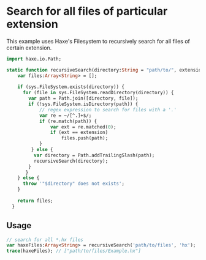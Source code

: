 # Search for all files of particular extension

This example uses Haxe's Filesystem to recursively search for all files of certain extension. 

```hx
import haxe.io.Path;

static function recursiveSearch(directory:String = "path/to/", extension:String) {
    var files:Array<String> = [];
    
    if (sys.FileSystem.exists(directory)) {
      for (file in sys.FileSystem.readDirectory(directory)) {
        var path = Path.join([directory, file]);
        if (!sys.FileSystem.isDirectory(path)) {
            // regex expression to search for files with a '.'
            var re = ~/[^.]+$/;
            if (re.match(path)) {
                var ext = re.matched(0);
                if (ext == extension)
                    files.push(path);	
            }
         } else {
          var directory = Path.addTrailingSlash(path);
          recursiveSearch(directory);
        }
       }
    } else {
      throw '"$directory" does not exists';
    }
            
    return files;
  }
```

## Usage
```hx
// search for all *.hx files
var haxeFiles:Array<String> = recursiveSearch('path/to/files', 'hx');
trace(haxeFiles); // ["path/to/files/Example.hx"]
```
